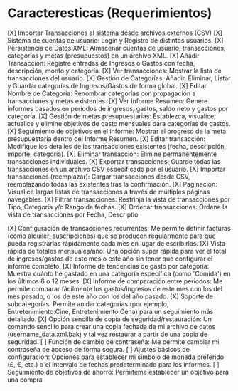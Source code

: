 # Caracteresticas (Requerimientos)

[X] Importar Transacciones al sistema desde archivos externos (CSV)
[X] Sistema de cuentas de usuario: Login y Registro de distintos usuarios.
[X] Persistencia de Datos XML: Almacenar cuentas de usuario, transacciones, categorías y metas (presupuestos) en un archivo XML.
[X] Añadir Transacción: Registre entradas de Ingresos o Gastos con fecha, descripción, monto y categoría.
[X] Ver transacciones: Mostrar la lista de transacciones del usuario.
[X] Gestión de Categorías: Añadir, Eliminar, Listar y Guardar categorías de Ingresos/Gastos de forma global.
[X] Editar Nombre de Categoría: Renombrar categorías con propagación a transacciones y metas existentes.
[X] Ver Informe Resumen: Genere informes basados en períodos de ingresos, gastos, saldo neto y gastos por categoría.
[X] Gestión de metas presupuestarias: Establezca, visualice, actualice y elimine objetivos de gasto mensuales para categorías de gastos.
[X] Seguimiento de objetivos en el informe: Mostrar el progreso de la meta presupuestaria dentro del Informe Resumen.
[X] Editar transacción: Modifique los detalles de las transacciones existentes (fecha, descripción, importe, categoría).
[X] Eliminar transacción: Elimine permanentemente transacciones individuales.
[X] Exportar transacciones: Guarde todas las transacciones en un archivo CSV especificado por el usuario.
[X] Importar transacciones (reemplazar): Cargar transacciones desde CSV, reemplazando todas las existentes tras la confirmación.
[X] Paginación: Visualice largas listas de transacciones a través de múltiples páginas navegables.
[X] Filtrar transacciones: Restrinja la vista de transacciones por Tipo, Categoría y/o Rango de fechas.
[X] Ordenar transacciones: Ordene la vista de transacciones por Fecha, Descriptio

[X] Configuración de transacciones recurrentes: Me permite definir facturas (como alquiler, suscripciones) que se producen regularmente para que pueda registrarlas rápidamente cada mes en lugar de escribirlas.
[X] Vista rápida de totales mensuales/año: Una opción súper rápida para ver el total de ingresos/gastos de este mes o este año sin tener que configurar el informe completo.
[X] Informe de tendencias de gasto por categoría: Muestra cuánto he gastado en una categoría específica (como 'Comida') en los últimos 6 o 12 meses.
[X] Informe de comparación entre periodos: Me permite comparar fácilmente los gastos/ingresos de este mes con los del mes pasado, o los de este año con los del año pasado.
[X] Soporte de subcategorías: Permite anidar categorías (por ejemplo, Entretenimiento:Cine, Entretenimiento:Cena) para un seguimiento más detallado.
[X] Opción sencilla de copia de seguridad/restauración: Un comando sencillo para crear una copia fechada de mi archivo de datos (username_data.xml.bak) y tal vez restaurar a partir de una copia de seguridad.
[ ] Función de cambio de contraseña: Me permite cambiar mi contraseña de acceso de forma segura.
[ ] Ajustes básicos de configuración: Opciones para establecer mi símbolo de moneda preferido (£, €, etc.) o el intervalo de fechas predeterminado para los informes.
[ ] Seguimiento de objetivos de ahorro: Permíteme establecer un objetivo para una compra 
